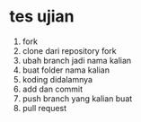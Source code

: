 # tes ujian


1. fork
2. clone dari repository fork
3. ubah branch jadi nama kalian
4. buat folder nama kalian 
5. koding didalamnya 
6. add dan commit 
7. push branch yang kalian buat
8. pull request
